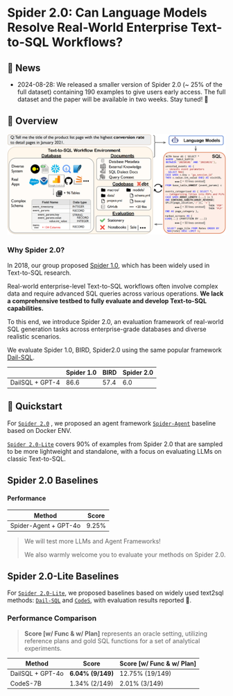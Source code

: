 # Spider 2.0: Can Language Models Resolve Real-World Enterprise Text-to-SQL Workflows?


## 📰 News

- 2024-08-28: We released a smaller version of Spider 2.0 (~ 25% of the full dataset) containing 190 examples to give users early access. The full dataset and the paper will be available in two weeks. Stay tuned! 🤗

## 👋 Overview


![Local Image](./assets/Spider2.png)


### Why Spider 2.0?

In 2018, our group proposed [Spider 1.0](https://yale-lily.github.io/spider), which has been widely used in Text-to-SQL research. 

Real-world enterprise-level Text-to-SQL workflows often involve complex data and require advanced SQL queries across various operations. **We lack a comprehensive testbed to fully evaluate and develop Text-to-SQL capabilities.**

To this end, we introduce Spider 2.0, an evaluation framework of real-world SQL generation tasks across enterprise-grade databases and diverse realistic scenarios.

We evaluate Spider 1.0, BIRD, Spider2.0 using the same popular framework [Dail-SQL](https://github.com/BeachWang/DAIL-SQL).

|                    | Spider 1.0 | BIRD  | Spider 2.0 |
|--------------------|------------|-------|------------|
| DailSQL + GPT-4    | 86.6       | 57.4  | 6.0        |




## 🚀 Quickstart

For [`Spider 2.0`](https://github.com/xlang-ai/Spider2/tree/main/spider2) , we proposed an agent framework [`Spider-Agent`](https://github.com/xlang-ai/Spider2/tree/main/spider-agent) baseline based on Docker ENV. 


[`Spider 2.0-Lite`](https://github.com/xlang-ai/Spider2/tree/main/spider2-lite) covers 90% of examples from Spider 2.0 that are sampled to be more lightweight and standalone, with a focus on evaluating LLMs on classic Text-to-SQL.


## Spider 2.0 Baselines





#### Performance


| Method                     | Score |
| -------------------------- | ---- |
| Spider-Agent + GPT-4o   | 9.25% |

> We will test more LLMs and Agent Frameworks! 
>
> We also warmly welcome you to evaluate your methods on Spider 2.0.


## Spider 2.0-Lite Baselines

For [`Spider 2.0-Lite`](https://github.com/xlang-ai/Spider2/blob/main/spider2-lite/README.md#spider-20-lite), we proposed baselines based on widely used text2sql methods: [`Dail-SQL`](https://github.com/xlang-ai/Spider2/blob/main/spider2-baselines/DailSQL/README.md) and [`CodeS`](https://github.com/xlang-ai/Spider2/tree/main/spider2-baselines/CodeS/README.md), with evaluation results reported :test_tube:.

### Performance Comparison

> **Score [w/ Func & w/ Plan]** represents an oracle setting, utilizing reference plans and gold SQL functions for a set of analytical experiments.


| Method                  | Score   |    Score  [w/ Func & w/ Plan]     |
| -------------------------- | ---- | -------------------------
| DailSQL + GPT-4o |  **6.04% (9/149)** |   12.75% (19/149)        |
| CodeS-7B      | 1.34% (2/149) |   2.01% (3/149)            |


